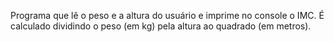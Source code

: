  Programa que lê o peso e a altura do usuário e imprime no console o IMC.
 É calculado dividindo o peso (em kg) pela altura ao quadrado (em metros).
